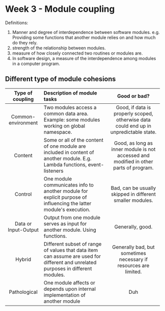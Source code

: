 # Week 3 - Module coupling

Definitions:
1. Manner and degree of interdependence between software modules. e.g. Providing some functions that another module relies on and how much do they rely.
2. strength of the relationship between modules.
3. measure of how closely connected two routines or modules are.
4. In software design, a measure of the interdependence among modules in a computer program.


## Different type of module cohesions


| Type of coupling     | Description of module tasks                                                                                                       | Good or bad?                                                                           |
| :----------:         | :------------------                                                                                                               | :---------:                                                                            |
| Common-environment   | Two modules access a common data area. Example: some modules working on global namespace.                                         | Good, if data is properly scoped, otherwise data could end up in unpredictable state.  |
| Content              | Some or all of the content of one module are included in content of another module. E.g. Lambda functions, event-listeners        | Good, as long as inner module is not accessed and modified in other parts of program.  |
| Control              | One module communicates info to another module for explicit purpose of influencing the latter module's execution.                 | Bad, can be usually skipped in different smaller modules.                              |
| Data or Input-Output | Output from one module serves as input for another module. Using functions.                                                       | Generally, good.                                                                       |
| Hybrid               | Different subset of range of values that data item can assume are used for different and unrelated purposes in different modules. | Generally bad, but sometimes necessary if resources are limited.                       |
| Pathological         | One module affects or depends upon internal implementation of another module                                                      | Duh                                                                                    |
